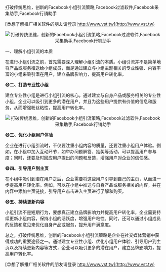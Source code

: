 打破传统思维，创新的Facebook小组引流策略,Facebook过滤软件,Facebook采集助手,Facebook行销助手

[😍想了解推广相关软件的朋友请登录 http://www.vst.tw](http://www.vst.tw)

 <center><img src="https://vst.tw/MP4/tuiguang/png/2.png" alt="打破传统思维，创新的Facebook小组引流策略,Facebook过滤软件,Facebook采集助手,Facebook行销助手"></center>

一、理解小组引流的本质

在进行小组引流之前，首先需要深入理解小组引流的本质。小组引流并不是简单地将产品或服务推送给小组成员，而是通过建立与小组主题相关的专业性强、内容丰富的小组来吸引潜在用户，建立品牌影响力，提高用户转化率。

**😄二、打造专业性小组**

建立专业性小组是进行小组引流的核心。通过建立与自身产品或服务相关的专业性小组，企业可以吸引到更多的潜在用户，并且为这些用户提供有价值的信息和服务，从而增强粉丝粘性，提高用户转化率。

 <center><img src="https://vst.tw/MP4/tuiguang/png/5.png" alt="打破传统思维，创新的Facebook小组引流策略,Facebook过滤软件,Facebook采集助手,Facebook行销助手"></center>

**😄三、优化小组用户体验**

企业在进行小组引流时，不仅要注重小组内容的质量，还要注重小组用户体验。例如，在小组中加入互动环节，如举办问题解答、抽奖等活动，可以提高用户参与度；同时，还要及时回应用户提出的问题和反馈，增强用户对企业的信任感。

**😄四、引导用户到主页**

在小组中吸引到潜在用户之后，企业需要将这些用户引导到自己的主页，从而进一步提高用户转化率。例如，可以在小组中推送与自身产品或服务相关的内容，并在内容中添加主页链接，引导用户点击进入主页进行了解和购买。

**😄五、持续更新内容**

小组引流不是短期行为，要想真正建立品牌影响力并提高用户转化率，企业需要持续更新小组内容，保持小组的活跃度，增强用户粘性。同时，还可以通过小组成员的反馈和意见来优化自身产品或服务，提升用户满意度。

总之，打破传统思维，创新的Facebook小组引流策略是企业在社交媒体营销中获得成功的重要途径之一。通过建立专业性小组、优化小组用户体验、引导用户到主页以及持续更新内容等方式，企业可以吸引更多的潜在用户，建立品牌影响力，提高用户转化率。

[😍想了解推广相关软件的朋友请登录 http://www.vst.tw](http://www.vst.tw)



